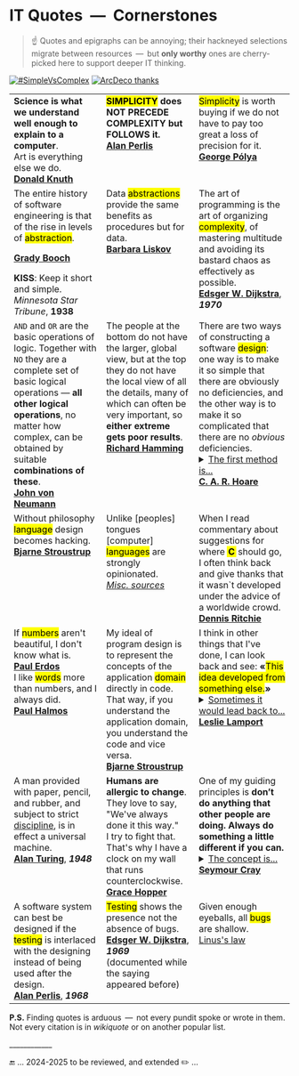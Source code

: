 # IT Quotes &nbsp;&mdash;&nbsp; Cornerstones

>☝️ Quotes and epigraphs can be annoying; their hackneyed selections migrate between resources &thinsp;&mdash;&thinsp; but **only worthy** ones are cherry-picked here to support deeper IT thinking. 

[![#SimpleVsComplex](https://img.shields.io/badge/%23-Simple⚔️Complex-2962FF)](#) [![ArcDeco thanks](https://img.shields.io/badge/⭐-Arc_Deco-yellow?style=flat&labelColor=3A3B3C&color=yellow)](../../../../software/ArcDeco/README.md)
<table>
  <tr valign="top">
    <td>
      <b>Science is what we understand well enough to explain to a computer</b>.<br />Art is everything else we do.<br />
          <a href="contributors/README.md#Donald-Knuth"><b>Donald Knuth</b></a>
    </td>
    <td width="33%" id="complex2simple"> 
     <div><b><mark>SIMPLICITY</mark> does NOT PRECEDE COMPLEXITY but FOLLOWS it.</b><br /><a href="contributors/README.md#Alan-Perlis"><b>Alan Perlis</b></a></div>
    </td>
    <td width="33%">
      <mark>Simplicity</mark> is worth buying if we do not have to pay too great a loss of precision for it.<br /><a href="contributors/README.md#George-Pólya"><b>George Pólya</b></a>
    </td>
  </tr>
  <tr valign="top">
    <td>
      The entire history of software engineering is that of the rise in levels of <mark>abstraction</mark>.<p><a href="contributors/README.md#Grady-Booch"><b>Grady Booch</b></a></p>
      <b>KISS</b>: Keep it short and simple.<br /><i>Minnesota Star Tribune</i>, <b>1938</b>
    </td>
    <td>
      Data <mark>abstractions</mark> provide the same benefits as procedures but for data.<br /><a href="contributors/README.md#Barbara-Liskov"><b>Barbara Liskov</b></a>
    </td>
   <td width="34%">
      The art of programming is the art of organizing <mark>complexity</mark>, of mastering multitude and avoiding its bastard chaos as effectively as possible.<br />
      <a href="contributors/README.md#Edsger-W-Dijkstra"><b>Edsger W. Dijkstra</b></a>, <b><i>1970</i></b>
    </td> 
  </tr>
  <tr valign="top">
    <td>
      <code>AND</code> and <code>OR</code> are the basic operations of logic. Together with <code>NO</code> they are a complete set of basic logical operations — <b>all other logical operations</b>, no matter how complex, can be obtained by suitable <b>combinations of these</b>.<br /><a href="contributors/README.md#John-von-Neumann"><b>John von Neumann</b></a>
    </td>
    <td>
      The people at the bottom do not have the larger, global view, but at the top they do not have the local view of all the details, many of which can often be very important, so <b>either extreme gets poor results</b>.<br />
        <a href="contributors/README.md#Richard-Hamming"><b>Richard Hamming</b></a>
    </td>
    <td>
      There are two ways of constructing a software <mark>design</mark>: one way is to make it so simple that there are obviously no deficiencies, and the other way is to make it so complicated that there are no <i>obvious</i> deficiencies.
<details><summary><ins>The first method is...</ins></summary>
...far more difficult. It demands the same skill, devotion, insight, and even inspiration as the discovery of the simple physical laws which underlie the complex phenomena of nature.
</details>
<a href="contributors/README.md#Tony-Hoare"><b>C. A. R. Hoare</b></a>
    </td>
  </tr>
  <tr valign="top">
    <td>
      Without philosophy <mark>language</mark> design becomes hacking.<br /><a href="contributors/README.md#Bjarne-Stroustrup"><b>Bjarne Stroustrup</b></a>
    </td>
    <td>
      Unlike [peoples] tongues [computer] <mark>languages</mark> are strongly opinionated.<br /><ins><i>Misc. sources</i></ins>
    </td>
    <td>
      When I read commentary about suggestions for where&thinsp;<mark>&thinsp;<b>C</b>&thinsp;</mark>&thinsp;should go, I often think back and give thanks that it wasn`t developed under the advice of a worldwide crowd.<br />
      <a href="contributors/README.md#Dennis-Ritchie"><b>Dennis Ritchie</b></a>
    </td>
  </tr> 
  <tr valign="top">
    <td>
      If <mark>numbers</mark> aren't beautiful, I don't know what is.<br /><a href="contributors/README.md#Paul-Erdos"><b>Paul Erdos</b></a><br />
      I like <mark>words</mark> more than numbers, and I always did.<br /><a href="contributors/README.md#Paul-Halmos"><b>Paul Halmos</b>
    </td>
    <td>
      My ideal of program design is to represent the concepts of the application <mark>domain</mark> directly in code.<br />That way, if you understand the application domain, you understand the code and vice versa.<br />
         <a href="contributors/README.md#Bjarne-Stroustrup"><b>Bjarne Stroustrup</b></a>
    </td>
    <td>
      I think in other things that I've done, I can look back and see: <b>«</b><mark>This idea developed from something else.</mark><b>»</b>
      <details><summary><ins>Sometimes it would lead back to...</ins></summary>
         ... a previous idea of mine, very often it would lead to something somebody else had done.<br />
        But the <i>Bakery algorithm</i> just seemed to come out of thin air to me. There was nothing like it that preceded it, so perhaps that's why I'm proudest of it.
      </details>
      <a href="contributors/README.md#Leslie-Lamport"><b>Leslie Lamport</b></a>
    </td>
  </tr>
  <tr valign="top">
    <td>
      A man provided with paper, pencil, and rubber, and subject to strict <span title="no internet"><ins>discipline</ins></span>, is in effect a universal machine.<br />
      <a href="contributors/README.md#Alan-Turing"><b>Alan Turing</b></a>, <b><i>1948</i></b>
    </td>
    <td>
      <b>Humans are allergic to change</b>. They love to say, "We've always done it this way."<br />I try to fight that. That's why I have a clock on my wall that runs counterclockwise.<br />
  <a href="contributors/README.md#Grace-Hopper"><b>Grace Hopper</b></a>
    </td>
    <td>
      One of my guiding principles is <b>don’t do anything that other people are doing. Always do something a little different if you can.</b>
    <details><summary><ins>The concept is...</ins></summary>
        ...that if you do it a little differently there is a greater potential for reward than if you the same thing that other people are doing. 
      I think that this kind of goal for one’s work, having obviously the maximum risk, would have the maximum reward no matter what the field may be.
      </details>
<a href="contributors/README.md#Seymour-Cray"><b>Seymour Cray</b></a>
    </td>    
  </tr>
    <!--                                       T E S T I N G                -->
  <tr valign="top">
    <td>
      A software system can best be designed if the <mark>testing</mark> is interlaced with the designing instead of being used after the design.<br />
      <a href="contributors/README.md#Alan-Perlis"><b>Alan Perlis</b></a>, <b><i>1968</i></b>
    </td>
     <td>
      <mark>Testing</mark> shows the presence not the absence of bugs.<br /><a href="contributors/README.md#Edsger-W-Dijkstra"><b>Edsger W. Dijkstra</b></a>, <b><i>1969</i></b><br />(documented while the saying appeared before)
    </td>
    <td>
      Given enough eyeballs, all <mark>bugs</mark> are shallow.<br /><a href="https://en.wikipedia.org/wiki/Linus%27s_law">Linus's law</a>
    </td>
  </tr>
</table>

**P.S.** Finding quotes is arduous &thinsp;&mdash;&thinsp; not every pundit spoke or wrote in them. Not every citation is in _wikiquote_ or on another popular list.
 
\____________

🔚 ... 2024-2025 to be reviewed, and extended ✏️ ...
